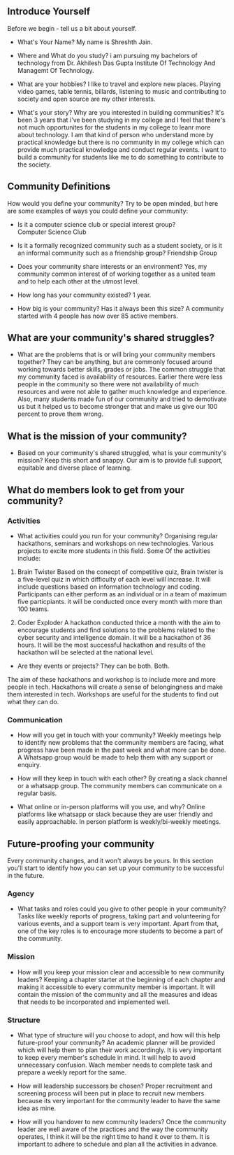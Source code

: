 ## Introduce Yourself

Before we begin - tell us a bit about yourself.

- What's Your Name?
My name is Shreshth Jain.

- Where and What do you study?
i am pursuing my bachelors of technology from Dr. Akhilesh Das Gupta Institute Of Technology And Managemt Of Technology.

- What are your hobbies?
I like to travel and explore new places. Playing video games, table tennis, billards, listening to music and contributing to society and open source are my other interests.

- What's your story? Why are you interested in building communities?
It's been 3 years that i've been studying in my college and I feel that there's not much opportunites for the students in my college to leanr more about technology. I am that kind
of person who understand more by practical knowledge but there is no community in my college which can provide much practical knowledge and conduct regular events. I want to 
build a community for students like me to do something to contribute to the society.

## Community Definitions

How would you define your community? Try to be open minded, but here are some examples of ways you could define your community:

- Is it a computer science club or special interest group? <br>
Computer Science Club

- Is it a formally recognized community such as a student society, or is it an informal community such as a friendship group?
Friendship Group

- Does your community share interests or an environment?
Yes, my community common interest of of working together as a united team and to help each other at the utmost level.

- How long has your community existed?
1 year.

- How big is your community? Has it always been this size?
A community started with 4 people has now over 85 active members.

## What are your community's shared struggles?

- What are the problems that is or will bring your community members together? They can be anything, but are commonly focused around working towards better skills, grades or jobs.
The common struggle that my community faced is availability of resources. Earlier there were less people in the community so there were not availability of much resources and were not able to gather much knowledge and experience. Also, many students made fun of our community and tried to demotivate us but it helped us to become stronger that and make us give our 100 percent to prove them wrong.

## What is the mission of your community?

- Based on your community's shared struggled, what is your community's mission? Keep this short and snappy.
Our aim is to provide full support, equitable and diverse place of learning.

## What do members look to get from your community?

### Activities

 - What activities could you run for your community?
Organising regular hackathons, seminars and workshops on new technologies. Various projects to excite more students in this field. Some Of the activities include:

1. Brain Twister
Based on the conecpt of competitive quiz, Brain twister is a five-level quiz in which difficulty of each level will increase. It will include questions based on information technology and coding. Participants can either perform as an individual or in a team of maximum five particpiants.
it will be conducted once every month with more than 100 teams.

2. Coder Exploder
A hackathon conducted thrice a month with the aim to encourage students and find solutions to the problems related to the cyber security and intelligence domain. It will be a hackathon of 36 hours. It will be the most successful hackathon and results of the hackathon will be selected at the national level.

- Are they events or projects? They can be both.
Both.

The aim of these hackathons and workshop is to include more and more people in tech. Hackathons will create a sense of belongingness and make them interested in tech. Workshops are useful for the students to find out what they can do.

### Communication

- How will you get in touch with your community? 
Weekly meetings help to identify new problems that the community members are facing, what progress have been made in the past week and what more can be done. A Whatsapp group would be made to help them with any support or enquiry.

- How will they keep in touch with each other?
By creating a slack channel or a whatsapp group. The community members can communicate on a regular basis. 

- What online or in-person platforms will you use, and why?
Online platforms like whatsapp or slack because they are user friendly and easily approachable. In person platform is weekly/bi-weekly meetings.  

## Future-proofing your community

Every community changes, and it won't always be yours. In this section you'll start to identify how you can set up your community to be successful in the future. 

### Agency

- What tasks and roles could you give to other people in your community? 
Tasks like weekly reports of progress, taking part and volunteering for various events, and a support team is very important. Apart from that, one of the key roles is to encourage more students to become a part of the community.

### Mission

- How will you keep your mission clear and accessible to new community leaders?
Keeping a chapter starter at the beginning of each chapter and making it accessible to every community member is important. It will contain the mission of the community and all the measures and ideas that needs to be incorporated and implemented well. 

### Structure

- What type of structure will you choose to adopt, and how will this help future-proof your community? 
An academic planner will be provided which will help them to plan their work accordingly. It is very important to keep every member's schedule in mind. It will help to avoid unnecessary confusion. Wach member needs to complete task and prepare a weekly report for the same.

- How will leadership successors be chosen? 
Proper recruitment and screening process will been put in place to recruit new members because its very important for the community leader to have the same idea as mine.

- How will you handover to new community leaders? 
Once the community leader are well aware of the practices and the way the community operates, I think it will be the right time to hand it over to them. It is important to adhere to schedule and plan all the activities in advance. 

